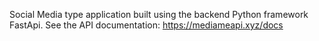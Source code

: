 Social Media type application built using the backend Python framework FastApi. 
See the API documentation: https://mediameapi.xyz/docs
